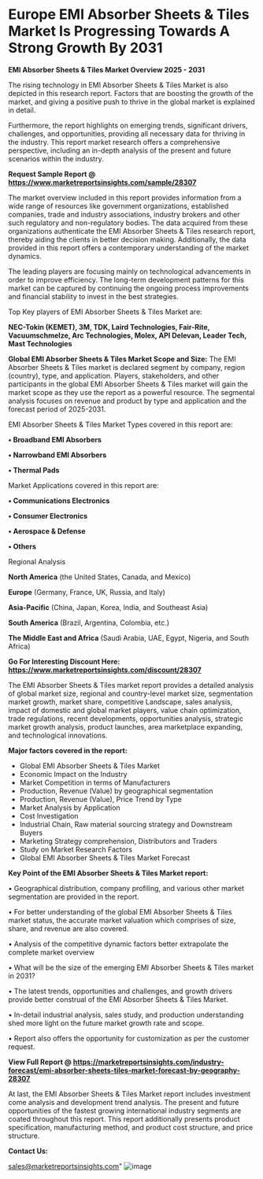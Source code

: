 # Europe EMI Absorber Sheets & Tiles Market Is Progressing Towards A Strong Growth By 2031

<Strong> EMI Absorber Sheets & Tiles Market Overview 2025 - 2031</strong>

The rising technology in EMI Absorber Sheets & Tiles Market is also depicted in this research report. Factors that are boosting the growth of the market, and giving a positive push to thrive in the global market is explained in detail.

Furthermore, the report highlights on emerging trends, significant drivers, challenges, and opportunities, providing all necessary data for thriving in the industry. This report market research offers a comprehensive perspective, including an in-depth analysis of the present and future scenarios within the industry.

<strong>Request Sample Report @ <a href=https://www.marketreportsinsights.com/sample/28307>https://www.marketreportsinsights.com/sample/28307</a></strong>

The market overview included in this report provides information from a wide range of resources like government organizations, established companies, trade and industry associations, industry brokers and other such regulatory and non-regulatory bodies. The data acquired from these organizations authenticate the EMI Absorber Sheets & Tiles research report, thereby aiding the clients in better decision making. Additionally, the data provided in this report offers a contemporary understanding of the market dynamics.

The leading players are focusing mainly on technological advancements in order to improve efficiency. The long-term development patterns for this market can be captured by continuing the ongoing process improvements and financial stability to invest in the best strategies.

Top Key players of EMI Absorber Sheets & Tiles Market are:

<strong>NEC-Tokin (KEMET), 3M, TDK, Laird Technologies, Fair-Rite, Vacuumschmelze, Arc Technologies, Molex, API Delevan, Leader Tech, Mast Technologies</strong>

<strong><b>Global EMI Absorber Sheets & Tiles Market Scope and Size:</b></strong>
The EMI Absorber Sheets & Tiles market is declared segment by company, region (country), type, and application. Players, stakeholders, and other participants in the global EMI Absorber Sheets & Tiles market will gain the market scope as they use the report as a powerful resource. The segmental analysis focuses on revenue and product by type and application and the forecast period of 2025-2031.

EMI Absorber Sheets & Tiles Market Types covered in this report are:

<strong>• Broadband EMI Absorbers

• Narrowband EMI Absorbers

• Thermal Pads</strong>

Market Applications covered in this report are:

<strong>• Communications Electronics

• Consumer Electronics

• Aerospace & Defense

• Others</strong> 

Regional Analysis

<strong>North America</strong> (the United States, Canada, and Mexico)

<strong>Europe</strong> (Germany, France, UK, Russia, and Italy)

<strong>Asia-Pacific</strong> (China, Japan, Korea, India, and Southeast Asia)

<strong>South America</strong> (Brazil, Argentina, Colombia, etc.)

<strong>The Middle East and Africa</strong> (Saudi Arabia, UAE, Egypt, Nigeria, and South Africa)

<strong>Go For Interesting Discount Here: <a href=https://www.marketreportsinsights.com/discount/28307>https://www.marketreportsinsights.com/discount/28307</a></strong>

The EMI Absorber Sheets & Tiles market report provides a detailed analysis of global market size, regional and country-level market size, segmentation market growth, market share, competitive Landscape, sales analysis, impact of domestic and global market players, value chain optimization, trade regulations, recent developments, opportunities analysis, strategic market growth analysis, product launches, area marketplace expanding, and technological innovations.

<strong><b>Major factors covered in the report:</b></strong>
<ul>
  <li>Global EMI Absorber Sheets & Tiles Market </li>
  <li>Economic Impact on the Industry</li>
  <li>Market Competition in terms of Manufacturers</li>
  <li>Production, Revenue (Value) by geographical segmentation</li>
  <li>Production, Revenue (Value), Price Trend by Type</li>
  <li>Market Analysis by Application</li>
  <li>Cost Investigation</li>
  <li>Industrial Chain, Raw material sourcing strategy and Downstream Buyers</li>
  <li>Marketing Strategy comprehension, Distributors and Traders</li>
  <li>Study on Market Research Factors</li>
  <li>Global EMI Absorber Sheets & Tiles Market Forecast</li>
</ul>

<strong><b>Key Point of the EMI Absorber Sheets & Tiles Market report:</b></strong>

• Geographical distribution, company profiling, and various other market segmentation are provided in the report.

• For better understanding of the global EMI Absorber Sheets & Tiles market status, the accurate market valuation which comprises of size, share, and revenue are also covered.

• Analysis of the competitive dynamic factors better extrapolate the complete market overview

• What will be the size of the emerging EMI Absorber Sheets & Tiles market in 2031?

• The latest trends, opportunities and challenges, and growth drivers provide better construal of the EMI Absorber Sheets & Tiles Market.

• In-detail industrial analysis, sales study, and production understanding shed more light on the future market growth rate and scope.

• Report also offers the opportunity for customization as per the customer request.

<strong><b>View Full Report @ <a href=https://marketreportsinsights.com/industry-forecast/emi-absorber-sheets-tiles-market-forecast-by-geography-28307>https://marketreportsinsights.com/industry-forecast/emi-absorber-sheets-tiles-market-forecast-by-geography-28307</a></b></strong>


At last, the EMI Absorber Sheets & Tiles Market report includes investment come analysis and development trend analysis. The present and future opportunities of the fastest growing international industry segments are coated throughout this report. This report additionally presents product specification, manufacturing method, and product cost structure, and price structure.

<strong>Contact Us:</strong>

sales@marketreportsinsights.com"
![image](https://github.com/user-attachments/assets/933b815e-2565-4c02-ae54-4949c867582d)
